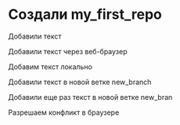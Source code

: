 # Создали my_first_repo

Добавили текст 

Добавили текст через веб-браузер

Добавим текст локально

Добавили текст в новой ветке new_branch

Добавили еще раз текст в новой ветке new_bran

Разрешаем конфликт в браузере
